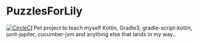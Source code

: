 # PuzzlesForLily
[![CircleCI](https://circleci.com/gh/tenwit/PuzzlesForLily.svg?style=svg)](https://circleci.com/gh/tenwit/PuzzlesForLily)
Pet project to teach myself Kotlin, Gradle3, gradle-script-kotlin, junit-jupiter, cucumber-jvm and anything else that lands in my way..
